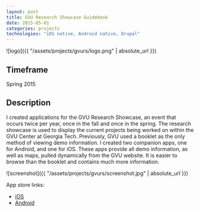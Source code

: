 ```yaml
---
layout: post
title: GVU Research Showcase Guidebook
date: 2015-05-01
categories: projects
technologies: "iOS native, Android native, Drupal"
---
```

![logo]({{ "/assets/projects/gvurs/logo.png" | absolute_url }})

## Timeframe
Spring 2015

## Description
I created applications for the GVU Research Showcase, an event that occurs twice per year, once in the fall and once in the spring. The research showcase is used to display the current projects being worked on within the GVU Center at Georgia Tech. Previously, GVU used a booklet as the only method of viewing demo information. I created two companion apps, one for Android, and one for iOS. These apps provide all demo information, as well as maps, pulled dynamically from the GVU website. It is easier to browse than the booklet and contains much more information.

![screenshot]({{ "/assets/projects/gvurs/screenshot.jpg" | absolute_url }})

App store links:

- [iOS](https://itunes.apple.com/us/app/gvu-research-showcase/id983443947?mt=8)
- [Android](https://play.google.com/store/apps/details?id=edu.gatech.gvu.researchshowcaseandroid)